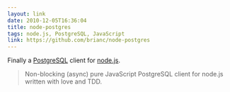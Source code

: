 ```yaml
---
layout: link
date: 2010-12-05T16:36:04
title: node-postgres
tags: node.js, PostgreSQL, JavaScript
link: https://github.com/brianc/node-postgres
---
```


Finally a [PostgreSQL](http://www.postgresql.org/) client for [node.js](http://nodejs.org/).

> Non-blocking (async) pure JavaScript PostgreSQL client for node.js written with love and TDD.